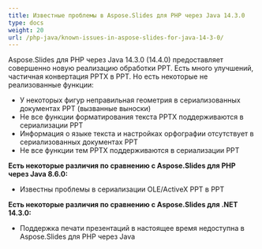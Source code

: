 ```yaml
---
title: Известные проблемы в Aspose.Slides для PHP через Java 14.3.0
type: docs
weight: 20
url: /php-java/known-issues-in-aspose-slides-for-java-14-3-0/
---
```


Aspose.Slides для PHP через Java 14.3.0 (14.4.0) предоставляет совершенно новую реализацию обработки PPT. Есть много улучшений, частичная конвертация PPTX в PPT. Но есть некоторые не реализованные функции:

- У некоторых фигур неправильная геометрия в сериализованных документах PPT (вызванные выноски)
- Не все функции форматирования текста PPTX поддерживаются в сериализации PPT
- Информация о языке текста и настройках орфографии отсутствует в сериализованных документах PPT
- Не все функции тем PPTX поддерживаются в сериализации PPT

**Есть некоторые различия по сравнению с Aspose.Slides для PHP через Java 8.6.0:**

- Известны проблемы в сериализации OLE/ActiveX PPT в PPT

**Есть некоторые различия по сравнению с Aspose.Slides для .NET 14.3.0:**

- Поддержка печати презентаций в настоящее время недоступна в Aspose.Slides для PHP через Java